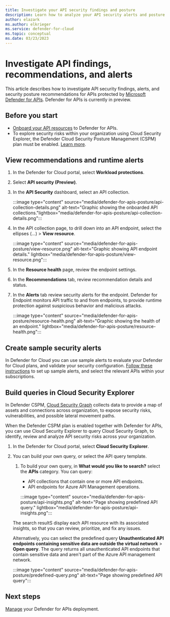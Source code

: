 ```yaml
---
title: Investigate your API security findings and posture
description: Learn how to analyze your API security alerts and posture with Defender for APIs
author: elazark
ms.author: elkrieger
ms.service: defender-for-cloud
ms.topic: conceptual
ms.date: 03/23/2023
---
```

# Investigate API findings, recommendations, and alerts

This article describes how to investigate API security findings, alerts, and security posture recommendations for APIs protected by [Microsoft Defender for APIs](defender-for-apis-introduction.md). Defender for APIs is currently in preview.

## Before you start

- [Onboard your API resources](defender-for-apis-deploy.md) to Defender for APIs.
- To explore security risks within your organization using Cloud Security Explorer, the Defender Cloud Security Posture Management (CSPM) plan must be enabled. [Learn more](concept-cloud-security-posture-management.md).

## View recommendations and runtime alerts

1. In the Defender for Cloud portal, select **Workload protections**.
1. Select **API security (Preview)**.
1. In the **API Security** dashboard, select an API collection.

    :::image type="content" source="media/defender-for-apis-posture/api-collection-details.png" alt-text="Graphic showing the onboarded API collections."lightbox="media/defender-for-apis-posture/api-collection-details.png":::

1. In the API collection page, to drill down into an API endpoint, select the ellipses (...) > **View resource**.

     :::image type="content" source="media/defender-for-apis-posture/view-resource.png" alt-text="Graphic showing API endpoint details." lightbox="media/defender-for-apis-posture/view-resource.png":::

1. In the **Resource health** page, review the endpoint settings.
1. In the **Recommendations** tab, review recommendation details and status.
1. In the **Alerts** tab review security alerts for the endpoint. Defender for Endpoint monitors API traffic to and from endpoints, to provide runtime protection against suspicious behavior and malicious attacks.

    :::image type="content" source="media/defender-for-apis-posture/resource-health.png" alt-text="Graphic showing the health of an endpoint." lightbox="media/defender-for-apis-posture/resource-health.png":::

## Create sample security alerts

In Defender for Cloud you can use sample alerts to evaluate your Defender for Cloud plans, and validate your security configuration. [Follow these instructions](alert-validation.md#generate-sample-security-alerts) to set up sample alerts, and select the relevant APIs within your subscriptions.

## Build queries in Cloud Security Explorer

In Defender CSPM, [Cloud Security Graph](concept-attack-path.md) collects data to provide a map of assets and connections across organization, to expose security risks, vulnerabilities, and possible lateral movement paths.

When the Defender CSPM plan is enabled together with Defender for APIs, you can use Cloud Security Explorer to query Cloud Security Graph, to identify, review and analyze API security risks across your organization. 

1. In the Defender for Cloud portal, select **Cloud Security Explorer**.
1. You can build your own query, or select the API query template.
    1. To build your own query, in **What would you like to search?** select the **APIs** category. You can query:
        - API collections that contain one or more API endpoints.
        - API endpoints for Azure API Management operations.

        :::image type="content" source="media/defender-for-apis-posture/api-insights.png" alt-text="Page showing predefined API query." lightbox="media/defender-for-apis-posture/api-insights.png":::
    
    The search resultS display each API resource with its associated insights, so that you can review, prioritize, and fix any issues.

    Alternatively, you can select the predefined query **Unauthenticated API endpoints containing sensitive data are outside the virtual network** > **Open query**. The query returns all unauthenticated API endpoints that contain sensitive data and aren't part of the Azure API management network.
    
    :::image type="content" source="media/defender-for-apis-posture/predefined-query.png" alt-text="Page showing predefined API query":::
    

## Next steps

[Manage](defender-for-apis-manage.md) your Defender for APIs deployment.



